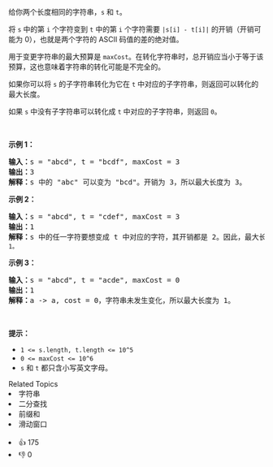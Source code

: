<p>给你两个长度相同的字符串，<code>s</code> 和 <code>t</code>。</p>

<p>将 <code>s</code> 中的第 <code>i</code> 个字符变到 <code>t</code> 中的第 <code>i</code> 个字符需要 <code>|s[i] - t[i]|</code> 的开销（开销可能为 0），也就是两个字符的 ASCII 码值的差的绝对值。</p>

<p>用于变更字符串的最大预算是 <code>maxCost</code>。在转化字符串时，总开销应当小于等于该预算，这也意味着字符串的转化可能是不完全的。</p>

<p>如果你可以将 <code>s</code> 的子字符串转化为它在 <code>t</code> 中对应的子字符串，则返回可以转化的最大长度。</p>

<p>如果 <code>s</code> 中没有子字符串可以转化成 <code>t</code> 中对应的子字符串，则返回 <code>0</code>。</p>

<p> </p>

<p><strong>示例 1：</strong></p>

<pre>
<strong>输入：</strong>s = "abcd", t = "bcdf", maxCost = 3
<strong>输出：</strong>3
<strong>解释：</strong>s<strong> </strong>中的<strong> </strong>"abc" 可以变为 "bcd"。开销为 3，所以最大长度为 3。</pre>

<p><strong>示例 2：</strong></p>

<pre>
<strong>输入：</strong>s = "abcd", t = "cdef", maxCost = 3
<strong>输出：</strong>1
<strong>解释：</strong>s 中的任一字符要想变成 t 中对应的字符，其开销都是 2。因此，最大长度为<code> 1。</code>
</pre>

<p><strong>示例 3：</strong></p>

<pre>
<strong>输入：</strong>s = "abcd", t = "acde", maxCost = 0
<strong>输出：</strong>1
<strong>解释：</strong>a -> a, cost = 0，字符串未发生变化，所以最大长度为 1。
</pre>

<p> </p>

<p><strong>提示：</strong></p>

<ul>
	<li><code>1 <= s.length, t.length <= 10^5</code></li>
	<li><code>0 <= maxCost <= 10^6</code></li>
	<li><code>s</code> 和 <code>t</code> 都只含小写英文字母。</li>
</ul>
<div><div>Related Topics</div><div><li>字符串</li><li>二分查找</li><li>前缀和</li><li>滑动窗口</li></div></div><br><div><li>👍 175</li><li>👎 0</li></div>
